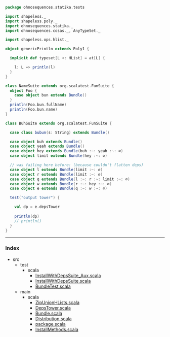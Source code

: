 
```scala
package ohnosequences.statika.tests

import shapeless._
import shapeless.poly._
import ohnosequences.statika._
import ohnosequences.cosas._, AnyTypeSet._

import shapeless.ops.hlist._

object genericPrintln extends Poly1 {

  implicit def typeset[L <: HList] = at[L] {

    l: L => println(l)
  }
}

class NameSuite extends org.scalatest.FunSuite { 
  object Foo {
    case object bun extends Bundle()
  }
  println(Foo.bun.fullName)
  println(Foo.bun.name)
}

class BuhSuite extends org.scalatest.FunSuite {

  case class bubun(s: String) extends Bundle()

  case object buh extends Bundle()
  case object yeah extends Bundle()
  case object hey extends Bundle(buh :~: yeah :~: ∅)
  case object limit extends Bundle(hey :~: ∅)

  // was failing here before: (because couldn't flatten deps)
  case object l extends Bundle(limit :~: ∅)
  case object r extends Bundle(limit :~: ∅)
  case object q extends Bundle(l :~: r :~: limit :~: ∅)
  case object w extends Bundle(r :~: hey :~: ∅)
  case object e extends Bundle(q :~: w :~: ∅)

  test("output tower") {

    val dp = e.depsTower
     
    println(dp)
    // println()
  }
}

```


------

### Index

+ src
  + test
    + scala
      + [InstallWithDepsSuite_Aux.scala][test/scala/InstallWithDepsSuite_Aux.scala]
      + [InstallWithDepsSuite.scala][test/scala/InstallWithDepsSuite.scala]
      + [BundleTest.scala][test/scala/BundleTest.scala]
  + main
    + scala
      + [ZipUnionHLists.scala][main/scala/ZipUnionHLists.scala]
      + [DepsTower.scala][main/scala/DepsTower.scala]
      + [Bundle.scala][main/scala/Bundle.scala]
      + [Distribution.scala][main/scala/Distribution.scala]
      + [package.scala][main/scala/package.scala]
      + [InstallMethods.scala][main/scala/InstallMethods.scala]

[test/scala/InstallWithDepsSuite_Aux.scala]: InstallWithDepsSuite_Aux.scala.md
[test/scala/InstallWithDepsSuite.scala]: InstallWithDepsSuite.scala.md
[test/scala/BundleTest.scala]: BundleTest.scala.md
[main/scala/ZipUnionHLists.scala]: ../../main/scala/ZipUnionHLists.scala.md
[main/scala/DepsTower.scala]: ../../main/scala/DepsTower.scala.md
[main/scala/Bundle.scala]: ../../main/scala/Bundle.scala.md
[main/scala/Distribution.scala]: ../../main/scala/Distribution.scala.md
[main/scala/package.scala]: ../../main/scala/package.scala.md
[main/scala/InstallMethods.scala]: ../../main/scala/InstallMethods.scala.md
